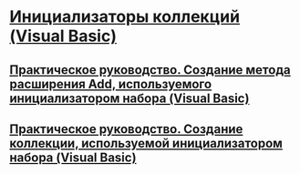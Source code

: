 # [Инициализаторы коллекций (Visual Basic)](index.md)
## [Практическое руководство. Создание метода расширения Add, используемого инициализатором набора (Visual Basic)](how-to-create-an-add-extension-method-used-by-a-collection-initializer.md)
## [Практическое руководство. Создание коллекции, используемой инициализатором набора (Visual Basic)](how-to-create-a-collection-used-by-a-collection-initializer.md)
